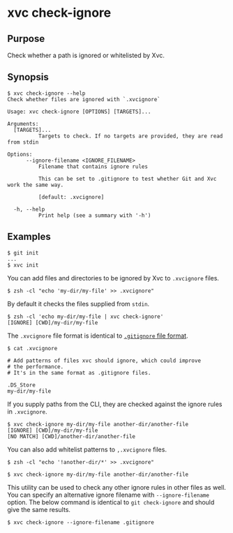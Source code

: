 # xvc check-ignore

## Purpose

Check whether a path is ignored or whitelisted by Xvc.

## Synopsis

```console
$ xvc check-ignore --help
Check whether files are ignored with `.xvcignore`

Usage: xvc check-ignore [OPTIONS] [TARGETS]...

Arguments:
  [TARGETS]...
          Targets to check. If no targets are provided, they are read from stdin

Options:
      --ignore-filename <IGNORE_FILENAME>
          Filename that contains ignore rules

          This can be set to .gitignore to test whether Git and Xvc work the same way.

          [default: .xvcignore]

  -h, --help
          Print help (see a summary with '-h')

```

## Examples

```console
$ git init
...
$ xvc init
```

You can add files and directories to be ignored by Xvc to `.xvcignore` files.

```console
$ zsh -cl "echo 'my-dir/my-file' >> .xvcignore"
```

By default it checks the files supplied from `stdin`.

```console
$ zsh -cl 'echo my-dir/my-file | xvc check-ignore'
[IGNORE] [CWD]/my-dir/my-file

```

The `.xvcignore` file format is identical to [`.gitignore` file format](https://git-scm.com/docs/gitignore).

```console
$ cat .xvcignore

# Add patterns of files xvc should ignore, which could improve
# the performance.
# It's in the same format as .gitignore files.

.DS_Store
my-dir/my-file

```

If you supply paths from the CLI, they are checked against the ignore rules in `.xvcignore`.

```console
$ xvc check-ignore my-dir/my-file another-dir/another-file
[IGNORE] [CWD]/my-dir/my-file
[NO MATCH] [CWD]/another-dir/another-file

```

You can also add whitelist patterns to `,.xvcignore` files.

```console
$ zsh -cl "echo '!another-dir/*' >> .xvcignore"
```

```console
$ xvc check-ignore my-dir/my-file another-dir/another-file
```

This utility can be used to check any other ignore rules in other files as well.
You can specify an alternative ignore filename with `--ignore-filename` option.
The below command is identical to `git check-ignore` and should give the same results.

```console
$ xvc check-ignore --ignore-filename .gitignore

```
